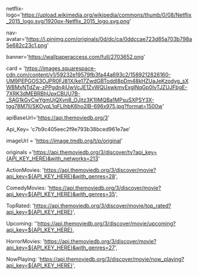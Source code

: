 netflix-logo='https://upload.wikimedia.org/wikipedia/commons/thumb/0/08/Netflix_2015_logo.svg/1920px-Netflix_2015_logo.svg.png'

nav-avatar='https://i.pinimg.com/originals/0d/dc/ca/0ddccae723d85a703b798a5e682c23c1.png'

banner='https://wallpaperaccess.com/full/2703652.png'

card = 'https://images.squarespace-cdn.com/content/v1/59232e19579fb3fa44a693c2/1589212826160-UM9PEPGOS3OJPR0FJ81X/ke17ZwdGBToddI8pDm48kHZUaJeKzodyg_sXWBMxNTdZw-zPPgdn4jUwVcJE1ZvWQUxwkmyExglNqGp0IvTJZUJFbgE-7XRK3dMEBRBhUpxCBUU7B-_SAG1kGvCwYgmUjQXvn8_OJjtz3K1llMQBa1MPsuSXPSY3X-tgg78M7lI/SKOyqL1qFLIhbK6ho2lB-696x975.jpg?format=1500w'


apiBaseUrl='https://api.themoviedb.org/3'

Api_Key= 'c7b9c405eec2f9e793b38bced961e7ae'

imageUrl = 'https://image.tmdb.org/t/p/original'

originals ='https://api.themoviedb.org/3/discover/tv?api_key={API_KEY_HERE}&with_networks=213'

ActionMovies: 'https://api.themoviedb.org/3/discover/movie?api_key=${API_KEY_HERE}&with_genres=28',

ComedyMovies: 'https://api.themoviedb.org/3/discover/movie?api_key=${API_KEY_HERE}&with_genres=35',

TopRated: 'https://api.themoviedb.org/3/discover/movie/top_rated?api_key=${API_KEY_HERE}',

Upcoming: ''https://api.themoviedb.org/3/discover/movie/upcoming?api_key=${API_KEY_HERE},

HorrorMovies: 'https://api.themoviedb.org/3/discover/movie?api_key=${API_KEY_HERE}&with_genres=27',

NowPlaying: 'https://api.themoviedb.org/3/discover/movie/now_playing?api_key=${API_KEY_HERE}',